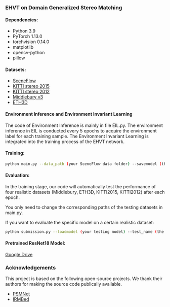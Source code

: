 ### EHVT on Domain Generalized Stereo Matching 

#### Dependencies:
- Python 3.9
- PyTorch 1.13.0
- torchvision 0.14.0
- matplotlib 
- opencv-python 
- pillow 

#### Datasets:
- [SceneFlow](https://lmb.informatik.uni-freiburg.de/resources/datasets/SceneFlowDatasets.en.html)
- [KITTI stereo 2015](http://www.cvlibs.net/datasets/kitti/eval_scene_flow.php?benchmark=stereo)
- [KITTI stereo 2012](http://www.cvlibs.net/datasets/kitti/eval_stereo_flow.php?benchmark=stereo)
- [Middlebury v3](https://vision.middlebury.edu/stereo/submit3/)
- [ETH3D](https://www.eth3d.net/datasets#low-res-two-view)

#### Environment Inference and Environment Invariant Learning
The code of Environment Inference is mainly in file EIL.py. The environment inference in EIL is conducted every 5 epochs to acquire the environment label for each training sample.
The Environment Invariant Learning is integrated into the training process of the EHVT network.

#### Training:
```bash
python main.py --data_path (your SceneFlow data folder) --savemodel (the path of the saved models) --logfile (the path of the log file) --res18 (the path of the Pretrained ResNet18 Model)
```

#### Evaluation:
In the training stage, our code will automatically test the performance of four realistic datasets (Middlebury, ETH3D, KITTI2015, KITTI2012) after each epoch.

You only need to change the corresponding paths of the testing datasets in main.py.

If you want to evaluate the specific model on a certain realistic dataset:
```bash
python submission.py --loadmodel (your testing model) --test_name (the name of testing dataset) --logfile (the path of the log file) 
```

#### Pretrained ResNet18 Model:
[Google Drive](https://drive.google.com/drive/folders/14puLJ5ccffh8Bc1P2hhPoK73gSC1TImf?usp=sharing)

### Acknowledgements

This project is based on the following open-source projects. We thank their
authors for making the source code publically available.

* [PSMNet](https://github.com/JiaRenChang/PSMNet)
* [IRMBed](https://github.com/IRMBed/IRMBed)


